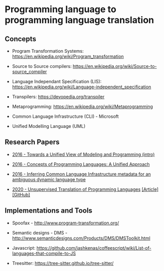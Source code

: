 # Programming language to programming language translation 

## Concepts

* Program Transformation Systems: https://en.wikipedia.org/wiki/Program_transformation

* Source to Source compilers: https://en.wikipedia.org/wiki/Source-to-source_compiler

* Language Independant Specification (LIS): https://en.wikipedia.org/wiki/Language-independent_specification

* Transpilers: https://devopedia.org/transpiler

* Metaprogramming: https://en.wikipedia.org/wiki/Metaprogramming

* Common Language Infrastructure (CLI) - Microsoft

* Unified Modelling Language (UML)

## Research Papers

* [2016 - Towards a Unified View of Modeling and Programming (intro)](https://havelund.com/Publications/unified-intro-isola-2016.pdf)

* [2016 - Concepts of Programming Languages: A Unified Approach](http://www.cs.ecu.edu/karl/ProgrammingLanguagesAugust2016.pdf)

* [2016 - Inferring Common Language Infrastructure metadata for an ambiguous dynamic language type](https://ieeexplore.ieee.org/document/7881998)

* [2020 - Unsupervised Translation of Programming Languages](https://arxiv.org/pdf/2006.03511.pdf) [[Article]](https://ai.facebook.com/blog/deep-learning-to-translate-between-programming-languages/) [[GitHub]](https://github.com/facebookresearch/TransCoder)

## Implementations and Tools
* Spoofax - http://www.program-transformation.org/

* Semantic designs - DMS - http://www.semanticdesigns.com/Products/DMS/DMSToolkit.html

* Javascript: https://github.com/jashkenas/coffeescript/wiki/List-of-languages-that-compile-to-JS

* Treesitter: https://tree-sitter.github.io/tree-sitter/ 



